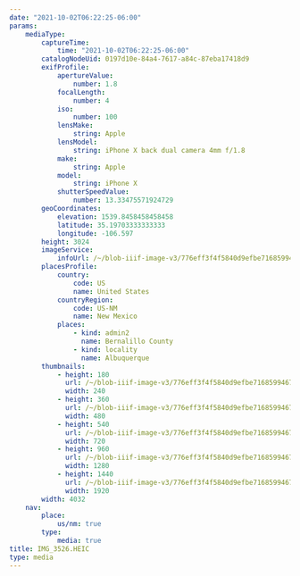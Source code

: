 ```yaml
---
date: "2021-10-02T06:22:25-06:00"
params:
    mediaType:
        captureTime:
            time: "2021-10-02T06:22:25-06:00"
        catalogNodeUid: 0197d10e-84a4-7617-a84c-87eba17418d9
        exifProfile:
            apertureValue:
                number: 1.8
            focalLength:
                number: 4
            iso:
                number: 100
            lensMake:
                string: Apple
            lensModel:
                string: iPhone X back dual camera 4mm f/1.8
            make:
                string: Apple
            model:
                string: iPhone X
            shutterSpeedValue:
                number: 13.33475571924729
        geoCoordinates:
            elevation: 1539.8458458458458
            latitude: 35.19703333333333
            longitude: -106.597
        height: 3024
        imageService:
            infoUrl: /~/blob-iiif-image-v3/776eff3f4f5840d9efbe7168599467aa947b08e145cb10098824a943598c9a40/info.json
        placesProfile:
            country:
                code: US
                name: United States
            countryRegion:
                code: US-NM
                name: New Mexico
            places:
                - kind: admin2
                  name: Bernalillo County
                - kind: locality
                  name: Albuquerque
        thumbnails:
            - height: 180
              url: /~/blob-iiif-image-v3/776eff3f4f5840d9efbe7168599467aa947b08e145cb10098824a943598c9a40/full/240%2C180/0/default.jpg
              width: 240
            - height: 360
              url: /~/blob-iiif-image-v3/776eff3f4f5840d9efbe7168599467aa947b08e145cb10098824a943598c9a40/full/480%2C360/0/default.jpg
              width: 480
            - height: 540
              url: /~/blob-iiif-image-v3/776eff3f4f5840d9efbe7168599467aa947b08e145cb10098824a943598c9a40/full/720%2C540/0/default.jpg
              width: 720
            - height: 960
              url: /~/blob-iiif-image-v3/776eff3f4f5840d9efbe7168599467aa947b08e145cb10098824a943598c9a40/full/1280%2C960/0/default.jpg
              width: 1280
            - height: 1440
              url: /~/blob-iiif-image-v3/776eff3f4f5840d9efbe7168599467aa947b08e145cb10098824a943598c9a40/full/1920%2C1440/0/default.jpg
              width: 1920
        width: 4032
    nav:
        place:
            us/nm: true
        type:
            media: true
title: IMG_3526.HEIC
type: media
---
```

